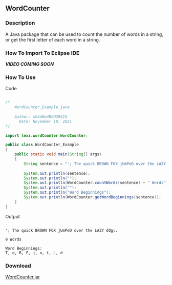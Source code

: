 ## WordCounter
### Description
A Java package that can be used to count the number of words in a string, or get the first letter of each word in a string.

### How To Import To Eclipse IDE
***VIDEO COMING SOON***

### How To Use
Code
```java

/*
    WordCounter_Example.java
    
    Author: sh4d0w4RCH3R415
      Date: November 10, 2021
*/

import lexz.wordCounter.WordCounter;

public class WordCounter_Example
{
    public static void main(String[] args)
    {
        String sentence = "'; The quick BROWN FOX jUmPeD over the LAZY dOg;.";
        
        System.out.println(sentence);
        System.out.println("");
        System.out.println(WordCounter.countWords(sentence) + " Words");
        System.out.println("");
        System.out.println("Word Beginnings");
        System.out.println(WordCounter.getWordBeginnings(sentence));
    }
}

```
Output
```

'; The quick BROWN FOX jUmPeD over the LAZY dOg;.

9 Words

Word Beginnings:
T, q, B, F, j, o, t, L, d

```

### Download
[WordCounter.jar](https://github.com/sh4d0w4RCH3R415/WordCounter/releases/download/word-counter/WordCounter.jar)
